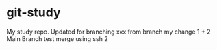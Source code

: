 # git-study
My study repo.
Updated for branching
xxx from branch
my change 1 + 2 Main Branch
test merge using ssh 2